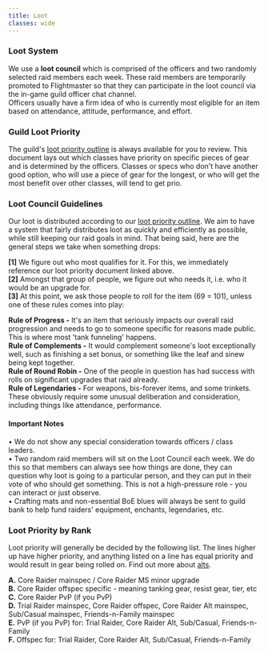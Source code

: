 ```yaml
---
title: Loot
classes: wide
---
```

### Loot System
We use a **loot council** which is comprised of the officers and two randomly selected raid members each week. These raid members are temporarily promoted to Flightmaster so that they can participate in the loot council via the in-game guild officer chat channel.<br />
Officers usually have a firm idea of who is currently most eligible for an item based on attendance, attitude, performance, and effort.

### Guild Loot Priority
The guild's [loot priority outline](https://docs.google.com/spreadsheets/d/17gVCAlQK3_t0znFviccCSD6rcOJlXDODOXFTroTw0II/edit#gid=1516348409) is always available for you to review. This document lays out which classes have priority on specific pieces of gear and is determined by the officers. Classes or specs who don't have another good option, who will use a piece of gear for the longest, or who will get the most benefit over other classes, will tend to get prio.

### Loot Council Guidelines
Our loot is distributed according to our [loot priority outline](https://docs.google.com/spreadsheets/d/17gVCAlQK3_t0znFviccCSD6rcOJlXDODOXFTroTw0II/edit#gid=1516348409).
We aim to have a system that fairly distributes loot as quickly and efficiently as possible, while still keeping our raid goals in mind. That being said, here are the general steps we take when something drops:

**[1]** We figure out who most qualifies for it. For this, we immediately reference our loot priority document linked above. <br />
**[2]** Amongst that group of people, we figure out who needs it, i.e. who it would be an upgrade for. <br />
**[3]** At this point, we ask those people to roll for the item (69 = 101), unless one of these rules comes into play:

**Rule of Progress -** It's an item that seriously impacts our overall raid progression and needs to go to someone specific for reasons made public. This is where most 'tank funneling' happens. <br />
**Rule of Complements -** It would complement someone's loot exceptionally well, such as finishing a set bonus, or something like the leaf and sinew being kept together. <br />
**Rule of Round Robin -** One of the people in question has had success with rolls on significant upgrades that raid already. <br />
**Rule of Legendaries -** For weapons, bis-forever items, and some trinkets. These obviously require some unusual deliberation and consideration, including things like attendance, performance. <br />

#### Important Notes
• We do not show any special consideration towards officers / class leaders. <br />
• Two random raid members will sit on the Loot Council each week. We do this so that members can always see how things are done, they can question why loot is going to a particular person, and they can put in their vote of who should get something. This is not a high-pressure role - you can interact or just observe. <br />
• Crafting mats and non-essential BoE blues will always be sent to guild bank to help fund raiders' equipment, enchants, legendaries, etc. <br />

### Loot Priority by Rank
Loot priority will generally be decided by the following list. The lines higher up have higher priority, and anything listed on a line has equal priority and would result in gear being rolled on. Find out more about [alts](/pages/alts/).

**A.** Core Raider mainspec / Core Raider MS minor upgrade <br />
**B.** Core Raider offspec specific - meaning tanking gear, resist gear, tier, etc  <br />
**C.** Core Raider PvP (if you PvP) <br />
**D.** Trial Raider mainspec, Core Raider offspec, Core Raider Alt mainspec, Sub/Casual mainspec, Friends-n-Family mainspec <br />
**E.** PvP (if you PvP) for: Trial Raider, Core Raider Alt, Sub/Casual, Friends-n-Family <br />
**F.** Offspec for: Trial Raider, Core Raider Alt, Sub/Casual, Friends-n-Family <br />
   
